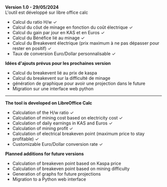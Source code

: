 **Version 1.0 - 29/05/2024**  
L'outil est développé sur libre office calc
  
* Calcul du ratio H/w &check;
* Calcul du côut de minage en fonction du coût électrique &check; 
* Calcul du gain par jour en KAS et en Euros &check;
* Calcul du Bénéfice lié au minage &check;
* Calcul du Breakevent électrique (prix maximum à ne pas dépasser pour rester en positif)  &check;
* Taux de conversion Euro/Dollar personnalisable &check;
  
**Idées d'ajouts prévus pour les prochaines version**
* Calcul du breakevent lié au prix de kaspa
* Calcul du breakevent sur la difficulté de minage
* génération de graphique pour avoir une projection dans le future
* Migration sur une interface web python
  
---

**The tool is developed on LibreOffice Calc**  
  
* Calculation of the H/w ratio &check; 
* Calculation of mining cost based on electricity cost &check; 
* Calculation of daily earnings in KAS and Euros &check; 
* Calculation of mining profit &check; 
* Calculation of electrical breakeven point (maximum price to stay profitable) &check; 
* Customizable Euro/Dollar conversion rate &check; 

**Planned additions for future versions**  
* Calculation of breakeven point based on Kaspa price  
* Calculation of breakeven point based on mining difficulty  
* Generation of graphs for future projections  
* Migration to a Python web interface  
